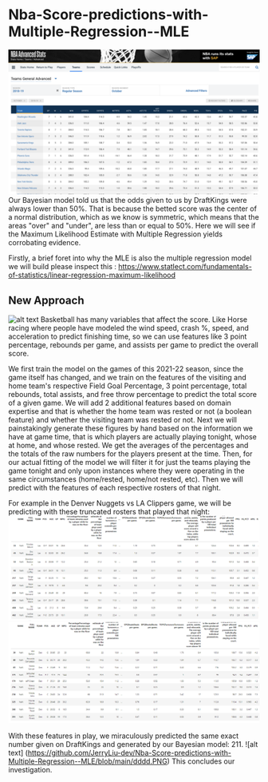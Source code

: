 # Nba-Score-predictions-with-Multiple-Regression--MLE
![alt text](https://github.com/JerryLiu-dev/Nba-Score-predictions-with-Multiple-Regression--MLE/blob/main/1_tHypGRpv09uOvzkinEN4lg.png)
Our Bayesian model told us that the odds given to us by DraftKings were always lower than 50%. That is because the betted score was the center of a normal distribution, which as we know is symmetric, which means that the areas "over" and "under", are less than or equal to 50%. Here we will see if the Maximum Likelihood Estimate with Multiple Regression yields corrobating evidence.

Firstly, a brief foret into why the MLE is also the multiple regression model we will build please inspect this : https://www.statlect.com/fundamentals-of-statistics/linear-regression-maximum-likelihood

## New Approach
![alt text](https://www.gamblingsites.org/wp-content/uploads/2019/09/horse-betting-races.png)
Basketball has many variables that affect the score. Like Horse racing where people have modeled the wind speed, crash %, speed, and acceleration to predict finishing time, so we can use features like 3 point percentage, rebounds per game, and assists per game to predict the overall score.

We first train the model on the games of this 2021-22 season, since the game itself has changed, and we train on the features of the visiting and home team's respective Field Goal Percentage, 3 point percentage, total rebounds, total assists, and free throw percentage to predict the total score of a given game. We will add 2 additional features based on domain expertise and that is whether the home team was rested or not (a boolean feature) and whether the visiting team was rested or not.  Next we will painstakingly generate these figures by hand based on the information we have at game time, that is which players are actually playing tonight, whose at home, and whose rested. We get the averages of the percentages and the totals of the raw numbers for the players present at the time. Then, for our actual fitting of the model we will filter it for just the teams playing the game tonight and only upon instances where they were operating in the same circumstances (home/rested, home/not rested, etc). Then we will predict with the features of each respective rosters of that night. 

For example in the Denver Nuggets vs LA Clippers game, we will be predicting with these truncated rosters that played that night:
![alt text](https://github.com/JerryLiu-dev/Nba-Score-predictions-with-Multiple-Regression--MLE/blob/main/cliprost.PNG)
![alt text](https://github.com/JerryLiu-dev/Nba-Score-predictions-with-Multiple-Regression--MLE/blob/main/denvrost.PNG)

With these features in play, we miraculously predicted the same exact number given on DraftKings and generated by our Bayesian model: 211. 
![alt text] (https://github.com/JerryLiu-dev/Nba-Score-predictions-with-Multiple-Regression--MLE/blob/main/dddd.PNG)
This concludes our investigation.
